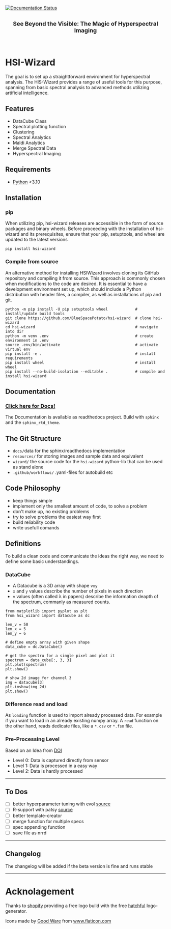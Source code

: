 [![Documentation Status](https://readthedocs.org/projects/hsi-wizard/badge/?version=latest)](https://hsi-wizard.readthedocs.io/en/latest/?badge=latest)

<br/>
<center style="font-size: 18px; font-weight: bold ">
See Beyond the Visible: The Magic of Hyperspectral Imaging
</center>
<br/>
<img src="./resources/imgs/logo/linkedin_banner_image_2.png" alt="">
<br/>
<br/>

# HSI-Wizard
The goal is to set up a straightforward environment for hyperspectral analysis. The HIS-Wizard provides a range of useful tools for this purpose, spanning from basic spectral analysis to advanced methods utilizing artificial intelligence.

## Features
- DataCube Class
- Spectral plotting function
- Clustering
- Spectral Analytics
- Maldi Analytics
- Merge Spectral Data
- Hyperspectral Imaging

## Requirements
- [Python](https://www.python.org) >3.10


## Installation

### pip
When utilizing pip, hsi-wizard releases are accessible in the form of source packages and binary wheels. Before proceeding with the installation of hsi-wizard and its prerequisites, ensure that your pip, setuptools, and wheel are updated to the latest versions

```
pip install hsi-wizard
```

### Compile from source
An alternative method for installing HSIWizard involves cloning its GitHub repository and compiling it from source. This approach is commonly chosen when modifications to the code are desired. It is essential to have a development environment set up, which should include a Python distribution with header files, a compiler, as well as installations of pip and git.

```
python -m pip install -U pip setuptools wheel            # install/update build tools
git clone https://github.com/BlueSpacePotato/hsi-wizard  # clone hsi-wizard
cd hsi-wizard                                            # navigate into dir
python -m venv .env                                      # create environment in .env
source .env/bin/activate                                 # activate virtual env
pip install -e .                                         # install requirements
pip install wheel                                        # install wheel
pip install --no-build-isolation --editable .            # compile and install hsi-wizard
```


## Documentation

### [Click here for Docs!](https://hsi-wizard.readthedocs.io/en/latest/)

The Documentation is available as readthedocs project. Build with `sphinx` and the `sphinx_rtd_theme`.

## The Git Structure
* `docs/`data for the sphinx/readthedocs implementation
* `resources/` for storing images and sample data and equivalent
* `wizard/` the source code for the `hsi-wizard` python-lib that can be used as stand alone
* `.github/workflows/` .yaml-files for autobuild etc

## Code Philosophy

* keep things simple
* implement only the smallest amount of code, to solve a problem
* don't make up, no existing problems
* try to solve problems the easiest way first
* build reliability code
* write usefull comands

## Definitions
To build a clean code and communicate the ideas the right way, we need to define some basic understandings.

### DataCube
- A Datacube is a 3D array with shape `vxy`
- `x` and `y` values describe the number of pixels in each direction
- `v` values (often called λ in papers) describe the information deapth of the spectrum, commanly as measured counts.

```python3
from matplotlib import pyplot as plt
from hsi_wizard import datacube as dc

len_v = 50
len_x = 5
len_y = 6

# define empty array with given shape
data_cube = dc.DataCube()

# get the spectru for a single pixel and plot it
spectrum = data_cube[:, 3, 3]
plt.plot(spectrum)
plt.show()

# show 2d image for channel 3
img = datacube[3]
plt.imshow(img_2d)
plt.show()
```

### Difference read and load
As `loading` function is used to import already processed data. For example if you want to load in an already existing numpy array. A `read` function on the other hand, reads dedicate files, like a `*.csv` or `*.fsm` file.

### Pre-Processing Level
Based on an Idea from [DOI](www.doi.org/10.1007/s40010-017-0433-y)
* Level 0: Data is captured directly from sensor
* Level 1: Data is processed in a easy way
* Level 2: Data is hardly processed

---
## To Dos
- [ ] better hyperparameter tuning with evol [source](https://github.com/godatadriven/evol)
- [ ] R-support with patsy [source](https://github.com/pydata/patsy)
- [ ] better template-creator
- [ ] merge function for multiple specs
- [ ] spec appending function
- [ ] save file as nrrd

---

## Changelog
The changelog will be added if the beta version is fine and runs stable

---
# Acknolagement

Thanks to [shopify](https://www.shopify.com/de) providing a free logo build with the free [hatchful](https://www.shopify.com/de/tools/logo-maker) logo-generator.

Icons made by <a href="https://www.flaticon.com/authors/good-ware" title="Good Ware">Good Ware</a> from <a href="https://www.flaticon.com/" title="Flaticon">www.flaticon.com</a></div>

